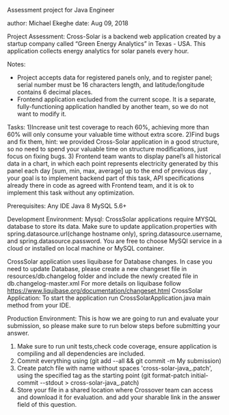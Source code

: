 
Assessment project for Java Engineer

author: Michael Ekeghe
date: Aug 09, 2018

Project Assessment:
Cross-Solar is a backend web application created by a startup company called “Green Energy Analytics” in Texas - USA. This application collects energy analytics for solar panels every hour.

Notes:
- Project accepts data for registered panels only, and to register panel; serial number must be 16 characters length, and latitude/longitude contains 6 decimal places.
- Frontend application excluded from the current scope. It is a separate, fully-functioning application handled by another team, so we do not want to modify it.

Tasks:
1)Increase unit test coverage to reach 60%, achieving more than 60% will only consume your valuable time without extra score.
2)Find bugs and fix them, hint: we provided Cross-Solar application in a good structure, so no need to spend your valuable time on structure modifications,  just focus on fixing bugs.
3) Frontend team wants to display panel’s all historical data in a chart, in which each point represents electricity generated by this panel each day [sum, min, max, average] up to the end of previous day , your goal is to implement backend part of this task, API specifications already there in code as agreed with Frontend team, and it is ok to implement this task without any optimization.

Prerequisites:
Any IDE
Java 8
    MySQL 5.6+

Development Environment:
  Mysql:
    CrossSolar applications require MYSQL database to store its data. Make sure to update application.properties with spring.datasource.url(change hostname only), spring.datasource.username, and  spring.datasource.password. You are free to choose MySQl service in a cloud or installed on local machine or MySQL container.
    
  CrossSolar application uses liquibase for Database changes. In case you need to update Database, please create a new changeset file in resources/db.changelog folder and include the newly created file in db.changelog-master.xml
  For more details on liquibase follow https://www.liquibase.org/documentation/changeset.html 
  CrossSolar Application:
    To start the application run CrossSolarApplication.java main method from your IDE.


Production Environment:
  This is how we are going to run and evaluate your submission, so please make sure to run below steps before submitting your answer.

  1) Make sure to run unit tests,check code coverage, ensure application is compiling and all dependencies are included.
  2) Commit everything using (git add --all && git commit -m My submission)
  3) Create patch file with name without spaces 'cross-solar-java_<YourNameHere>.patch', using the specified tag as the starting point (git format-patch initial-commit --stdout > cross-solar-java_<yournamehere>.patch)
  4) Store your file in a shared location where Crossover team can access and download it for evaluation. and add your sharable link in the answer field of this question.



